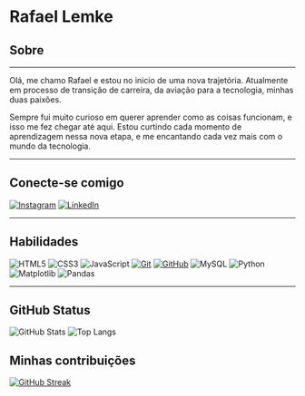 # Rafael Lemke

## Sobre
------

Olá, me chamo Rafael e estou no inicio de uma nova trajetória. Atualmente em processo de transição de carreira, da aviação para a tecnologia, minhas duas paixões.

Sempre fui muito curioso em querer aprender como as coisas funcionam, e isso me fez chegar até aqui. Estou curtindo cada momento de aprendizagem nessa nova etapa, e me encantando cada vez mais com o mundo da tecnologia.

------



## Conecte-se comigo
[![Instagram](https://img.shields.io/badge/Instagram-708090?style=for-the-badge&logo=instagram)](https://www.instagram.com/rafalemke/) 
[![LinkedIn](https://img.shields.io/badge/LinkedIn-000?style=for-the-badge&logo=linkedin&logoColor=0E76A8)](https://www.linkedin.com/in/rafael-lemke-645114137/)

-------

## Habilidades
![HTML5](https://img.shields.io/badge/HTML-000?style=for-the-badge&logo=html5&logoColor=30A3DC)
![CSS3](https://img.shields.io/badge/CSS3-000?style=for-the-badge&logo=css3&logoColor=E94D5F)
![JavaScript](https://img.shields.io/badge/JavaScript-000?style=for-the-badge&logo=javascript&logoColor=30A3DC)
[![Git](https://img.shields.io/badge/Git-000?style=for-the-badge&logo=git&logoColor=E94D5F)](https://git-scm.com/doc) 
[![GitHub](https://img.shields.io/badge/GitHub-000?style=for-the-badge&logo=github&logoColor=30A3DC)](https://docs.github.com/)
![MySQL](https://img.shields.io/badge/mysql-%2300f.svg?style=for-the-badge&logo=mysql&logoColor=white)
![Python](https://img.shields.io/badge/python-3670A0?style=for-the-badge&logo=python&logoColor=ffdd54)
![Matplotlib](https://img.shields.io/badge/Matplotlib-%23ffffff.svg?style=for-the-badge&logo=Matplotlib&logoColor=black)
![Pandas](https://img.shields.io/badge/pandas-%23150458.svg?style=for-the-badge&logo=pandas&logoColor=white)

--------

## GitHub Status
![GitHub Stats](https://github-readme-stats.vercel.app/api?username=rafalemke&theme=transparent&bg_color=000&border_color=30A3DC&show_icons=true&icon_color=30A3DC&title_color=E94D5F&text_color=FFF&hide_title=true&hide=stars)
![Top Langs](https://github-readme-stats-git-masterrstaa-rickstaa.vercel.app/api/top-langs/?username=rafalemke&layout=compact&bg_color=000&border_color=30A3DC&title_color=E94D5F&text_color=FFF)

## Minhas contribuições 
[![GitHub Streak](https://streak-stats.demolab.com?user=rafalemke&theme=nord)](https://git.io/streak-stats)




